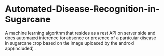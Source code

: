 # Automated-Disease-Recognition-in-Sugarcane
A machine learning algorithm that resides as a rest API on server side and does automated inference for absence or presence of a particular disease in sugarcane crop based on the image uploaded by the android app(included) .
